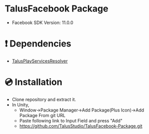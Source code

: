 # TalusFacebook Package
- Facebook SDK Version: 11.0.0

# ❗ Dependencies 
- [TalusPlayServicesResolver](https://github.com/TalusStudio/TalusPlayServicesResolver-Package)

# 💿 Installation
- Clone repository and extract it.
- In Unity, 
  - Window->Package Manager->Add Package(Plus Icon)->Add Package From git URL
  - Paste following link to Input Field and press "Add"
  - https://github.com/TalusStudio/TalusFacebook-Package.git
